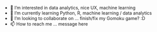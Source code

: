 - 👀 I’m interested in data analytics, nice UX, machine learning
- 🌱 I’m currently learning Python, R, machine learning / data analytics
- 💞️ I’m looking to collaborate on ... finish/fix my Gomoku game? :D
- 📫 How to reach me ... message here

<!---
insatiablycivil/insatiablycivil is a ✨ special ✨ repository because its `README.md` (this file) appears on your GitHub profile.
You can click the Preview link to take a look at your changes.
--->
